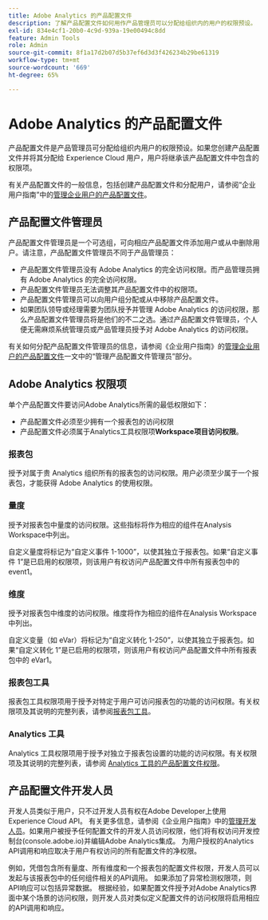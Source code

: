 ```yaml
---
title: Adobe Analytics 的产品配置文件
description: 了解产品配置文件如何用作产品管理员可以分配给组织内的用户的权限预设。
exl-id: 834e4cf1-20b0-4c9d-939a-19e00494c8dd
feature: Admin Tools
role: Admin
source-git-commit: 8f1a17d2b07d5b37ef6d3d3f426234b29be61319
workflow-type: tm+mt
source-wordcount: '669'
ht-degree: 65%

---
```


# Adobe Analytics 的产品配置文件

产品配置文件是产品管理员可分配给组织内用户的权限预设。如果您创建产品配置文件并将其分配给 Experience Cloud 用户，用户将继承该产品配置文件中包含的权限项。

有关产品配置文件的一般信息，包括创建产品配置文件和分配用户，请参阅“企业用户指南”中的[管理企业用户的产品配置文件](https://helpx.adobe.com/enterprise/using/manage-product-profiles.html)。

## 产品配置文件管理员

产品配置文件管理员是一个可选组，可向相应产品配置文件添加用户或从中删除用户。请注意，产品配置文件管理员不同于产品管理员：

* 产品配置文件管理员没有 Adobe Analytics 的完全访问权限。而产品管理员拥有 Adobe Analytics 的完全访问权限。
* 产品配置文件管理员无法调整其产品配置文件中的权限项。
* 产品配置文件管理员可以向用户组分配或从中移除产品配置文件。
* 如果团队领导或经理需要为团队授予并管理 Adobe Analytics 的访问权限，那么产品配置文件管理员将是他们的不二之选。通过产品配置文件管理员，个人便无需麻烦系统管理员或产品管理员授予对 Adobe Analytics 的访问权限。

有关如何分配产品配置文件管理员的信息，请参阅《企业用户指南》的[管理企业用户的产品配置文件](https://helpx.adobe.com/enterprise/using/manage-product-profiles.html)一文中的“管理产品配置文件管理员”部分。

## Adobe Analytics 权限项

单个产品配置文件要访问Adobe Analytics所需的最低权限如下：

* 产品配置文件必须至少拥有一个报表包的访问权限
* 产品配置文件必须属于Analytics工具权限项&#x200B;**Workspace项目访问权限**。

### 报表包

授予对属于贵 Analytics 组织所有的报表包的访问权限。用户必须至少属于一个报表包，才能获得 Adobe Analytics 的使用权限。

### 量度

授予对报表包中量度的访问权限。这些指标将作为相应的组件在Analysis Workspace中列出。

自定义量度将标记为“自定义事件 1-1000”，以使其独立于报表包。如果“自定义事件 1”是已启用的权限项，则该用户有权访问产品配置文件中所有报表包中的 event1。

### 维度

授予对报表包中维度的访问权限。维度将作为相应的组件在Analysis Workspace中列出。

自定义变量（如 eVar）将标记为“自定义转化 1-250”，以使其独立于报表包。如果“自定义转化 1”是已启用的权限项，则该用户有权访问产品配置文件中所有报表包中的 eVar1。

### 报表包工具

报表包工具权限项用于授予对特定于用户可访问报表包的功能的访问权限。有关权限项及其说明的完整列表，请参阅[报表包工具](report-suite-tools.md)。

### Analytics 工具

Analytics 工具权限项用于授予对独立于报表包设置的功能的访问权限。有关权限项及其说明的完整列表，请参阅 [Analytics 工具的产品配置文件权限](analytics-tools.md)。

## 产品配置文件开发人员

开发人员类似于用户，只不过开发人员有权在Adobe Developer上使用Experience Cloud API。 有关更多信息，请参阅《企业用户指南》中的[管理开发人员](https://helpx.adobe.com/cn/enterprise/using/manage-developers.html)。如果用户被授予任何配置文件的开发人员访问权限，他们将有权访问开发控制台(console.adobe.io)并编辑Adobe Analytics集成。 为用户授权的Analytics API调用和响应取决于用户有权访问的所有配置文件的净权限。

例如，凭借包含所有量度、所有维度和一个报表包的配置文件权限，开发人员可以发起与该报表包中的任何组件相关的API调用。 如果添加了异常检测权限项，则API响应可以包括异常数据。 根据经验，如果配置文件授予对Adobe Analytics界面中某个场景的访问权限，则开发人员对类似定义配置文件的访问权限将启用相应的API调用和响应。
